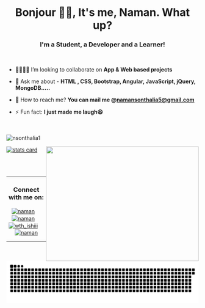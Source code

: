 <h1 align="center">Bonjour 👋🏻, It's me, Naman. What up? </h1>
<h3 align="center">I'm a Student, a Developer and a Learner!</h3>

<br>

- 🤜🏻🤛🏻 I’m looking to collaborate on **App & Web based projects**

- 💬 Ask me about - **HTML , CSS, Bootstrap, Angular, JavaScript, jQuery, MongoDB.....**

- 📧 How to reach me? **You can mail me @<namansonthalia5@gmail.com>**

- ⚡ Fun fact: **I just made me laugh😆**

<br>

<p align="left"> <img src="https://komarev.com/ghpvc/?username=nsonthalia1&label=Profile%20views&color=0e75b6&style=flat" alt="nsonthalia1" /></p>
<p>
<a align= "center" href="https://github.com/nsonthalia1">
  <img alt= "stats card" height="250px" width="500" src="https://github-readme-stats.vercel.app/api?username=nsonthalia1&theme=cobalt&show_icons=true&count_private=true" />
  <img align="right" height="300px" width="400" src="https://media.giphy.com/media/xUA7bdpLxQhsSQdyog/giphy.gif" /> </a>
</p>
<br><br>
<hr>
<h3 align="center">Connect with me on:</h3>
<p align="center">
<a href="https://linkedin.com/in/nsonthalia1" target="blank"><img align="center" src="https://img.icons8.com/cute-clipart/64/000000/linkedin.png" alt="naman" height="50" width="50" /></a>&nbsp;&nbsp;&nbsp;&nbsp;
<a href="https://twitter.com/namaniyaa" target="blank"><img align="center" src="https://img.icons8.com/cute-clipart/64/000000/twitter.png" alt="naman" height="50" width="50" /></a> &nbsp;&nbsp;&nbsp;
<a href="https://instagram.com/namanxg" target="blank"><img align="center" src="https://img.icons8.com/cute-clipart/64/000000/instagram-new.png" alt="wth_ishiii" height="50" width="50" /></a> &nbsp;&nbsp;&nbsp;
<a href="https://fb.com/nsonthalia1" target="blank"><img align="center" src="https://img.icons8.com/cute-clipart/64/000000/facebook.png" alt="naman" height="50" width="50" /></a>
</p>

<hr>
<p align="center">
  <img src="https://github.com/nsonthalia1/nsonthalia1/blob/main/github-contribution-grid-snake.svg" alt="snake"></center>
</p>
